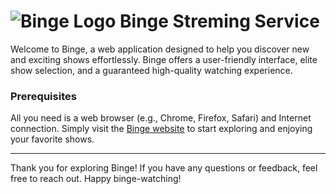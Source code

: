 # ![Binge Logo](images/favicon.ico) Binge Streming Service

Welcome to Binge, a web application designed to help you discover new and exciting shows effortlessly. Binge offers a user-friendly interface, elite show selection, and a guaranteed high-quality watching experience.

### Prerequisites

All you need is a web browser (e.g., Chrome, Firefox, Safari) and Internet connection.
Simply visit the [Binge website](#) to start exploring and enjoying your favorite shows.

---

Thank you for exploring Binge! If you have any questions or feedback, feel free to reach out. Happy binge-watching!
